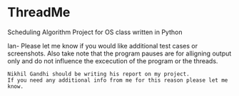 # ThreadMe
Scheduling Algorithm Project for OS class written in Python

Ian-
	Please let me know if you would like additional test cases or screenshots.
	Also take note that the program pauses are for alligning output only and
	do not influence the excecution of the program or the threads.

	Nikhil Gandhi should be writing his report on my project.
	If you need any additional info from me for this reason please let me know.
	